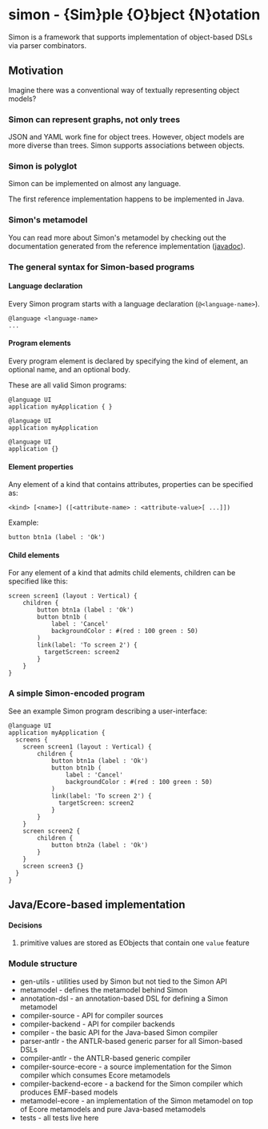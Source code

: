 # simon - {Sim}ple {O}bject {N}otation

Simon is a framework that supports implementation of object-based DSLs via parser combinators.

## Motivation

Imagine there was a conventional way of textually representing object models?

### Simon can represent graphs, not only trees

JSON and YAML work fine for object trees. However, object models are more diverse than trees. Simon supports associations between objects.

### Simon is polyglot

Simon can be implemented on almost any language.

The first reference implementation happens to be implemented in Java.

### Simon's metamodel

You can read more about Simon's metamodel by checking out the documentation generated from  the reference implementation ([javadoc](https://abstratt.github.io/simon/com/abstratt/simon/metamodel/package-summary.html)).  

### The general syntax for Simon-based programs


#### Language declaration

Every Simon program starts with a language declaration (`@<language-name>`). 

```
@language <language-name>
...
```

#### Program elements

Every program element is declared by specifying the kind of element, an optional name, and an optional body.

These are all valid Simon programs:

```
@language UI
application myApplication { }
```


```
@language UI
application myApplication

```

```
@language UI
application {}
```

#### Element properties

Any element of a kind that contains attributes, properties can be specified as:


```
<kind> [<name>] ([<attribute-name> : <attribute-value>[ ...]])
```

Example: 

```
button btn1a (label : 'Ok')
```

#### Child elements

For any element of a kind that admits child elements, children can be specified like this:


```
screen screen1 (layout : Vertical) {
    children {
        button btn1a (label : 'Ok')
        button btn1b (
            label : 'Cancel' 
            backgroundColor : #(red : 100 green : 50)
    	)
    	link(label: 'To screen 2') {
    	  targetScreen: screen2
    	}
    }
}
```
    
  
### A simple Simon-encoded program

See an example Simon program describing a user-interface:

```
@language UI
application myApplication { 
  screens { 
    screen screen1 (layout : Vertical) {
        children {
            button btn1a (label : 'Ok')
            button btn1b (
                label : 'Cancel' 
                backgroundColor : #(red : 100 green : 50)
            )
            link(label: 'To screen 2') {
              targetScreen: screen2
            }
        }
    } 
    screen screen2 {
        children {
            button btn2a (label : 'Ok')
        }
    } 
    screen screen3 {} 
  } 
}
```

## Java/Ecore-based implementation

#### Decisions

1. primitive values are stored as EObjects that contain one `value` feature

### Module structure

* gen-utils - utilities used by Simon but not tied to the Simon API
* metamodel - defines the metamodel behind Simon
* annotation-dsl - an annotation-based DSL for defining a Simon metamodel
* compiler-source - API for compiler sources
* compiler-backend - API for compiler backends
* compiler - the basic API for the Java-based Simon compiler
* parser-antlr - the ANTLR-based generic parser for all Simon-based DSLs
* compiler-antlr - the ANTLR-based generic compiler
* compiler-source-ecore - a source implementation for the Simon compiler which consumes Ecore metamodels
* compiler-backend-ecore - a backend for the Simon compiler which produces EMF-based models
* metamodel-ecore - an implementation of the Simon metamodel on top of Ecore metamodels and pure Java-based metamodels   
* tests - all tests live here 
